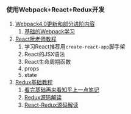 ### 使用Webpack+React+Redux开发
1. [Webpack4.0更新和部分进阶内容](./Webpack.md)
    1. [基础的Webpack学习](http://webpack.wuhaolin.cn/)
2. [React阮老师教程](http://www.ruanyifeng.com/blog/2015/03/react.html)
    1. 学习React推荐用`create-react-app`脚手架
    2. React的JSX语法
    3. React生命周期函数
    4. props
    5. state
3. [Redux基础教程](https://github.com/kenberkeley/redux-simple-tutorial)
    1. [看完基础再来看知乎上一点笔记](./Redux.md)
    2. [Redux源码解读](https://binyellow.github.io/2018/03/12/redux-code/#more)
    3. [React-Redux源码解读](https://binyellow.github.io/2018/03/18/react-redux/)